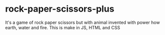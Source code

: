 # rock-paper-scissors-plus
It's a game of rock paper scissors but with animal invented with power how earth, water and fire. This is make in JS, HTML and CSS
